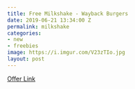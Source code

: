 ```yaml
---
title: Free Milkshake - Wayback Burgers
date: 2019-06-21 13:34:00 Z
permalink: milkshake
categories:
- new
- freebies
image: https://i.imgur.com/V23zTIo.jpg
layout: post
---
```


[Offer Link](https://waybackburgers.com/a/free-shake-day/)
